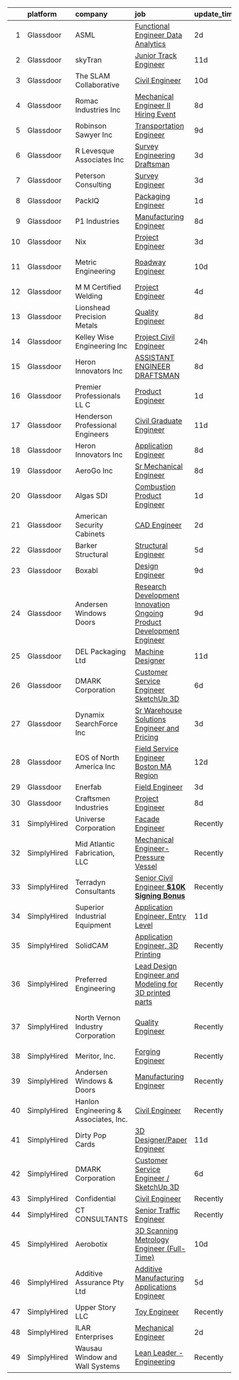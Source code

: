 

|    | platform    | company                               | job                                                                                                                                                                                                                                                                                                                                                                                                                                                                                                                                                                                                                                                                                                                                                                                                                                                                                                                                                                                                                                                                                                                                     | update_time   | location                     |
|---:|:------------|:--------------------------------------|:----------------------------------------------------------------------------------------------------------------------------------------------------------------------------------------------------------------------------------------------------------------------------------------------------------------------------------------------------------------------------------------------------------------------------------------------------------------------------------------------------------------------------------------------------------------------------------------------------------------------------------------------------------------------------------------------------------------------------------------------------------------------------------------------------------------------------------------------------------------------------------------------------------------------------------------------------------------------------------------------------------------------------------------------------------------------------------------------------------------------------------------|:--------------|:-----------------------------|
|  1 | Glassdoor   | ASML                                  | [Functional Engineer   Data Analytics](https://www.glassdoor.com/partner/jobListing.htm?pos=112&ao=1110586&s=58&guid=000001832b5d9a97b30354a0f57b8bd4&src=GD_JOB_AD&t=SR&vt=w&cs=1_750945a6&cb=1662879898752&jobListingId=1008127389021&cpc=77B39AA0EC91EA2F&jrtk=3-0-1gcllr6m7gspp801-1gcllr6mmg4e2800-e33e7340e1be5e98--6NYlbfkN0A_DDXJpBmDjNhNk0SonxKsswszHAivHatKsF66mYTBckqD-QpN2x_EAR4zMlSbJXXjyPFj1kLz1mPJ43cRaB9cTVu8ZiXoOi016cuMFaTWanCj5CN56AOyymz1Uu6DGH8Mz4yFmU908T5MP7Sej-efJjQ3vN1GD9KSfe63zB7WT3VBKzhd9E8pEDoEoDiLRg0Mxaty27xnNQahUeRlxJBAkTrO52z5-ZQgLFmj2oJnRUYT89bQOwccABAtv9FY2rN2QNXanVx6EGe2b-Y9UAtbHMH9MmyylZlw1id8BKsBJtdfH5RCo-_BRme2nwcG_kynCzfMsAMBmnfMVD8vxkqa5vMpAY_pRmoeW94UIBoPKQCai_jgRFec3qNsLcH6mYGXfIv4ZgnXW708YiKT49l90NAkMnX_spSSrI1dvigVmZozuL8B2ScNP1BZxfk-DvgqrSIOfkq5J6WhmnGzd9nhW_KAxuuvfFMMUeC35CHsH50yYrqXsLRKgLB9UOV5hrGIm3uWKleug9TpGwEKMnNk1AI6G-qzL4fX14_9JIIYhHPNRXOtta1KmzuWuFJhrWddA2d4jbfrN7tCphEM-3Kp76FuzstRhZsSJkzwJ4BRAPYAmOYIkp2Fb3Xwllzy9aa2xEKmC8L8qPJK6nJHnOzXlsvDEmY7QwlnqmJ1FW-z8fYlm6wi8j1P)                                                                              | 2d            | San Diego, CA                |
|  2 | Glassdoor   | skyTran                               | [Junior Track Engineer](https://www.glassdoor.com/partner/jobListing.htm?pos=126&ao=1110586&s=58&guid=000001832b5d9a97b30354a0f57b8bd4&src=GD_JOB_AD&t=SR&vt=w&cs=1_b4bd2bd4&cb=1662879898753&jobListingId=1008104200249&cpc=BC94DADD91C18169&jrtk=3-0-1gcllr6m7gspp801-1gcllr6mmg4e2800-893b087d11e3dea6--6NYlbfkN0AZhccrYCUSJlZEde1UnGXnwlG1V9FU8luw-eezWnVYr5cEIZbxF0udh-yhCTVcmUs_xXdux0PKeCa80quye-gO_YcTZdHyrHD0LnBvuY68_45ve2IFju7aVWkrY5Tj_x-l4icu9Y48nG978cFOSzvj4SMBpiAjlQyLni6JgeNMCuKqygaVroiUwgBSlhoP2s0oByvBrI6FKIvrPkeuq2ghPUPTVVlFHVybBKQT3Oc5d8EA5VQVFq9DjxGQ2TBI-b2G_mNOa9xE9n1ywP5tqAfigUzAy_nZXzZG8F2sadz2mL1TUIkQfkXeDxIMzovTleKptyBaoUMzNvHSJK3d0riIKRi1H3g9EPuswSLb1GzENHlY1joS_wMKlLlisQRjB3dkUZnGMElKmrt4Od8zruhqjAoHXxGUEDspKyMRBvwO6Tkwaf2hujo51GmPqvuWqUU%3D)                                                                                                                                                                                                                                                                                                                                               | 11d           | Huntington Beach, CA         |
|  3 | Glassdoor   | The SLAM Collaborative                | [Civil Engineer](https://www.glassdoor.com/partner/jobListing.htm?pos=109&ao=1110586&s=58&guid=000001832b5d9a97b30354a0f57b8bd4&src=GD_JOB_AD&t=SR&vt=w&ea=1&cs=1_9e22f810&cb=1662879898752&jobListingId=1008105890771&cpc=50FE5046FD1DB928&jrtk=3-0-1gcllr6m7gspp801-1gcllr6mmg4e2800-610354c1f4fa0b2b--6NYlbfkN0DdLn5tXN_RiyJSiFodarGZFJKa8s6F6AK0THPBWp05MWFlkDe5FfH8C8ofbMcPMIvTX07gHVXkylm33qpHbb9lasDVzbFQvtWxtopwhG9FPJppMaNeoAEIFtiRbjPmOUZILZ-9UfUpDdviHSMC_UNoMy38zai1f0AWki5BT19moAUvtQMt2X8KrjBCR_HFDXt_v2QQO0PxwihSqBhiHfatHHhjTJvPe7aSJCkn-Dako1Hd2hldm6RzQ8Xf5mXGG7nfj0HDJB90Pv_xQc_t6pAjfke1gjLrWDGPwRHqV5IX9w8oVe6-WlOw7_Qv-_KP-c8gKdQVENiHs_wnPL77dsV4Weom8sZLt3S9MIMzc21I2mvs7GoVhRr8ePGxVE35FK-47xYXfpD7mNB2w_99B2vJtjv4SFHNJJWbgcN9RfTOcUTa2zuoDE-VN_Q4Qr3GdNtmOmtCaY3KkeJCjU-qTydGtrCu7vV0cEZUAq76FhyTPlxqiwaX2pTsgFhOnLwYPoY%3D)                                                                                                                                                                                                                                                                                 | 10d           | Orlando, FL                  |
|  4 | Glassdoor   | Romac Industries  Inc                 | [Mechanical Engineer II Hiring Event](https://www.glassdoor.com/partner/jobListing.htm?pos=108&ao=1110586&s=58&guid=000001832b5d9a97b30354a0f57b8bd4&src=GD_JOB_AD&t=SR&vt=w&cs=1_d3587c86&cb=1662879898751&jobListingId=1008114182111&cpc=95377EAA051A4C90&jrtk=3-0-1gcllr6m7gspp801-1gcllr6mmg4e2800-ce905a588158b2f6--6NYlbfkN0Btxs39KmTzjw_u_hUXcyTcLpNeUj18C2Nw5A7DCW0FWDgognxC0CwP-WXP8pLWQYAVetTLxPEy7nlclhWM_TrPERnnrUBQFZ1Nwg3mx3bOOFp3Iy1SvqgQuaMA34sbCwJdqx3TbX0MzVML-tFd4S-LZwOh1056VL0rtVAjrXyWtw5sGglphubkPTWA4tmzMsLhIkoyTsz1qgU6EPOfcyyNaCaN0yx4qjjF80wNDioGJkLV420f14pkWIThxfeCdrPA9LcYHHxv65p38dQY1HjUcdKlue-aPde1O0NZsh6hU1I6AGd8s5aC2Q5RyCdH1Y36Kjb9aSeP89r-Es-JZgHw76u_FAJl0MjuWOZPzuBgelgPlE2Qv1riuDsl_KALWces9goe6CxkcgaCGheMih2Z_dALPxLp1QZEWdgzxf7QCe5dtO3E81eaWJ-CSoHPIbfGWPVUl12hUKBi6RbS1lQiYF1U-1ppVMIH8db2AONG6r6JxG7nmK5drVdp1Uns_x4Huq7R6mSiaESbgLb0N-exnAi8eVB8343945ENdPp6fUDITZcEYoJDHnLNz-D0LXd0Kt_pZ6IPlyEFtQnRgtsP2BElO37QAOjR_AXgnyec9lWwRDbLieHYyopwZEMPjFOGTjRFlfGuOtHUbvFI1t48_CRdSUWFHEVFkGiZqfXapgpukCHy0eEITLSqNtAlAKoGS7SZ5iAEyWOHptBBtFYrd7EwQt9Q-MnsLWzNsFWMpkb8PP6Nusne39OubS7iYUw%3D) | 8d            | Bothell, WA                  |
|  5 | Glassdoor   | Robinson   Sawyer Inc                 | [Transportation Engineer](https://www.glassdoor.com/partner/jobListing.htm?pos=101&ao=1110586&s=58&guid=000001832b5d9a97b30354a0f57b8bd4&src=GD_JOB_AD&t=SR&vt=w&ea=1&cs=1_f2e236c8&cb=1662879898751&jobListingId=1008111303253&cpc=F273AC118AFFB46B&jrtk=3-0-1gcllr6m7gspp801-1gcllr6mmg4e2800-4e3b1138c8295eec--6NYlbfkN0CKNvdBtBh9SnuMcnkEvhJOJZTsmZHyY3ybnWicrfIHv2OLB09f1P3_pq6-3RgO4IqZ_itOenhhJrunMWmc5BSRnCK2pVF9tt0A0pElD43m3sDvJ_FGjoUPIZUDCw8fOGdqWdxneuSbi4iL1ttNouiW6tVhVtReY5pk3ryFHZSzWGc3NQoGqp9nRKvHL1E9-Bn7xPbE-9HNdkkZigRXqo8EOdFV05ky78MNLP32E7gCyfgRimoLR3iWBYWwfPSwhv8akSfw8LXFFjid8jxhkhyXJmf2reuKrGGKdPcU6rBRAfimNIpe4XpZkUimAURJrZSsvyPORbM5cs4lfieiLy05mnT1wyyWdWWBgvNzGtV5xkNTu8rm7y_jr_rREfmneMTHE-chSqsiPVg7J-t2_vJr9v64O6mZ4fRz6yus-dcxAyGt6NYhf86W6tatVgEdbyoQZSlm13t5OkTH8n46wWZV7qHIz_oHyXpgaoPxrbps1Bzx16MBRtIZ9fo4CJbscG5n8d6BbQGO7S40wgbsLBRZ)                                                                                                                                                                                                                                                      | 9d            | Gastonia, NC                 |
|  6 | Glassdoor   | R  Levesque Associates  Inc           | [Survey Engineering Draftsman](https://www.glassdoor.com/partner/jobListing.htm?pos=129&ao=1110586&s=58&guid=000001832b5d9a97b30354a0f57b8bd4&src=GD_JOB_AD&t=SR&vt=w&ea=1&cs=1_041cb5c1&cb=1662879898754&jobListingId=1008123492497&cpc=CAD87743A14A8386&jrtk=3-0-1gcllr6m7gspp801-1gcllr6mmg4e2800-6331db3d6a5304cf--6NYlbfkN0AtR68e5gWpPxoovZgA7Udo-dcymoK0NpHFMpIgh7LYzxbClzyeCLqvjloDM6yhANERjEXZbU16DiPdXBW-nUcIsxqZkrjUyA6gdqyIiUAyPJeqJt0y8EN2lCI9VluCRO0Jb6ugwNGtblmP-QVwhvHHsqXb_oDDjMnBRfEMEq8yNgstrAUoX2dsWR6EnblqK9r4RRlqNrtI1Zq2wFG_J_682s7lSR5UtL3eCvKPfJr2Ifg6V895TxcGAQV9SYWKRBT7TiigXwX1BJx3XVza7gU1bHKYK6JV_6EvwkE07QQEz6MIOkc0VgmwLzHEUfic9YWQJdOZjogf7tQpKSJvgiod1NABP0gklQO--NhT-Fmkpk1Z_UqoHv87LUInGxIjGs6C4fVk5R-OKq4eGcbSw2HCNYWldoYhACia3DPrvwJj2ozzbfa7E2qjN0kAsZQWzrK8aS9OEC1kamDKR5JYuI3dkDbj_bPnjpy999tsF_-3HpxHGyZE3ZZjuA_wI7WA1_8HOhWmLdrl7g%3D%3D)                                                                                                                                                                                                                                                     | 3d            | Westfield, MA                |
|  7 | Glassdoor   | Peterson Consulting                   | [Survey Engineer](https://www.glassdoor.com/partner/jobListing.htm?pos=106&ao=1110586&s=58&guid=000001832b5d9a97b30354a0f57b8bd4&src=GD_JOB_AD&t=SR&vt=w&ea=1&cs=1_db05da1c&cb=1662879898752&jobListingId=1008123522399&cpc=0F6D4C040643E3E5&jrtk=3-0-1gcllr6m7gspp801-1gcllr6mmg4e2800-7a341853a7d48a30--6NYlbfkN0D4Bp498Y00jV9iWHDpfs0LRoFBNkVSu2-ofFle15sAL9wiVaH3JYCc2yhQvbvN7EmPqfXrVkFuRxenOf5ISJMdOVSOEMgE7ULRPGFyoN6FfsyGXSIVsUZMhT0MbA1uc7yDEWLL4hG3WAVMRIMzm48sl1NzH1EwQ247kthU44Ks44pLGyO_vsmGLcJYaB_dDkvTVZK-wciNfPJrGVpcG0tyFF6luEtvzkhlkzKLTl5HMH-haWuGCqEP7ptBgj_qxmX2O2u4vSlrNLeTuu8XffIVHneaNnQ6dNxJNeLVYRdu2wa_8t0hHU6G7y49Nf3wbAYieYCUhMqncBo605OwVWPhKyPrWJhb-4PTPRMGzwZPVqn1bGveOjHoYjJh-YMhoEvMMydxcgJfthJ_oWj_Cl7T4mqblX3jdZ7w1H8HgM26TrIxgd9B6c1DHnntSg1PoTKZXWAsJTH2Y0VRVMK6y9ZY_KRTol3LIlI_iV2T_9y0uhhIqdtaaL7BzGrJD9Pl6u29QwGrhHrOvLw8axgYgBHF)                                                                                                                                                                                                                                                              | 3d            | Denver, CO                   |
|  8 | Glassdoor   | PackIQ                                | [Packaging Engineer](https://www.glassdoor.com/partner/jobListing.htm?pos=111&ao=1110586&s=58&guid=000001832b5d9a97b30354a0f57b8bd4&src=GD_JOB_AD&t=SR&vt=w&ea=1&cs=1_ccc6f43b&cb=1662879898752&jobListingId=1008128865030&cpc=8DC11E556441A3F3&jrtk=3-0-1gcllr6m7gspp801-1gcllr6mmg4e2800-21df4c9dde101283--6NYlbfkN0BTy4Vq3kUv-8E8fBOrhZt-7WJQYqv7u2ur6JnxlE7nqzcxHKXba3erMveOqKk6OgE4WJS192kyVZ39ZXi0JZ15b-xmaFGTyEaSIt6wuu75jIVarHaZd7NqFveBiyNIJn3xhX_GG__2Ur5PEOTaVOKUkMppJ7HTzbVPU63QVKxeStPFaOBH63xodStuz0WAJpKPCv8l0hg3VRpOUoixtowJw9zQNYEPLOqohxpW5LPVGAY5asF_IlwHSkL5ha2aUhqI-f0WOLiM6UoO5681_oTIUT9k3l86dqUBvmueu_OQcQh3-nqUQ4CncfJv1j8FabiYa13P61lU3sHVDGwf_xfny2QSxv6jqIdeN4VDeCYbSY7xabLUEn57Q4YtbWBJGjiqi1glEyXLbjOJlnTuseHMY5Q0h7KV8dPGVHaZ_PhF9odjSqj-2wyT0T46sgFErRDt-Cl_Xb5aiiEK0jPIkZ2gnf4f_wYGgPdCI5tGtBXBlZ_o4fGGXMe1ncu5_OkWNqIMgTo2XbOlcA%3D%3D)                                                                                                                                                                                                                                                               | 1d            | Ottawa, KS                   |
|  9 | Glassdoor   | P1 Industries                         | [Manufacturing Engineer](https://www.glassdoor.com/partner/jobListing.htm?pos=127&ao=1110586&s=58&guid=000001832b5d9a97b30354a0f57b8bd4&src=GD_JOB_AD&t=SR&vt=w&ea=1&cs=1_7c4f90cc&cb=1662879898754&jobListingId=1008114122180&cpc=CAD87743A14A8386&jrtk=3-0-1gcllr6m7gspp801-1gcllr6mmg4e2800-c1c1d92cc9fdce29--6NYlbfkN0BKgzQyzTF1Q9mOsR1amaS-juVGLjHt5Cdom-gEF9y-xf5pWHmxrPs5RKCp9955Xu4DPzWSUKOvhPALKoDKaaVdGheiNH89MOXGgbGe9oFGG4zygJiNOLj5CC7XDhlESYkKIAlTvisfpCrfoPBvCpgkdiBCGqLoFBrAFa6QFEb6gOib5jMpQvtATi5uF20Nr2I1fnXVrDOIbt_6gaAOctf3e_RelOGg3G3y39m5f3P-bW-jeSgwiddwdkj_4Cpd_hLf9Zse7tbLjc5KRJiZPhT2suJMh8cFI-RnHqeBHNLJpC1hf8nBGf2zFaF1Ncy19wBKfRs2bzkdvknZmA43MfcaBHqS8vBthBxDrZ77fncN_VBMuJOHbtnrmBut5nWY0bhct_6Dt1MuVzJ-9oj17eF8kq4_5UfOC3Rj2zJcNe1o3WqP-bnz5sl8g2l4qPimo6nARPaLy2L4WUeTUG3JzzcY7dOhZceRDiDzr-H8iF4t_mbmte-COGne8PUGT6Pm56MJYmFRQmeONA%3D%3D)                                                                                                                                                                                                                                                           | 8d            | Schenectady, NY              |
| 10 | Glassdoor   | Nix                                   | [Project Engineer](https://www.glassdoor.com/partner/jobListing.htm?pos=113&ao=1110586&s=58&guid=000001832b5d9a97b30354a0f57b8bd4&src=GD_JOB_AD&t=SR&vt=w&ea=1&cs=1_08be33b8&cb=1662879898752&jobListingId=1008123595543&cpc=745E9A7F3953D21D&jrtk=3-0-1gcllr6m7gspp801-1gcllr6mmg4e2800-a6bfbf40e9464a22--6NYlbfkN0DGEf1wvZpjf0BmWAJPOOLZmxk1SfGk8SAElFhdCcpOAmk_ejaU_FB_C7o8mbym5XM6SAaFnvG7qMyRFn6a7puH_0cY0C8zsL32BE9Q9C7gOCESpekIIJGIcdUG0DE5-PDx8yiO5l68bllLura2IoObW0U0TMyzVR6byyyvQMoe1PRQWI8zqGKAskCAbeBmCfngPZ_Lpxpl6fZPYAmG2cqSwDvUO2Deh8UhCPnq5TCE6buK9i4lz1luB0n8i7tdpVQG3xjy63ZKaExXQUrUfqPosa2ERZhLeowwxNcm2ZnKZplFj_SopVn27QtdIZ4sdoYmsO8co9Vta4qc4N53UyjnsVs4ZIcIFkrBP9KCJimXQWrQaAKnsUmWmVZwd-RkseYQkljll-4zJ381w8Gb6YAsjFvI1k8uG6meUh4U7j6M4Gejg-O0-ZpR5t99K0KwVePbUhxv7kF3Rt9gd1t_W3kG3OrvgNCTZijF6QYpkvCmS3UIQWFzpDbzPQvTclSG206jAq3Av7VvqQ%3D%3D)                                                                                                                                                                                                                                                                 | 3d            | Poseyville, IN               |
| 11 | Glassdoor   | Metric Engineering                    | [Roadway Engineer](https://www.glassdoor.com/partner/jobListing.htm?pos=120&ao=1110586&s=58&guid=000001832b5d9a97b30354a0f57b8bd4&src=GD_JOB_AD&t=SR&vt=w&cs=1_1cb5c844&cb=1662879898753&jobListingId=1008106189299&cpc=67C0CCE3C7FCD181&jrtk=3-0-1gcllr6m7gspp801-1gcllr6mmg4e2800-e2ce84e07444d8e1--6NYlbfkN0DidxVwgmOe-ABwagrwZJDiR9WGDyPDKLtKUy7pDlbvGuiyKHG9rDpw4H7T0tuSlPbYFkDo7e_xvWhexbj1wgsHLpNjvbDODKY5v8fbqtKX316z1aAS6Ub5mDtG6z912_pi1XCu2rudYDHuVIVncyAjjzTIEmB_4RDmPcrla74FM4RXBmE3pw3okMip4VKgnVRQs5jncycGkQ0M8KFtFFHWcMNmusfu4HfZg88Xp7CBvnFscpP7lF2Dt0XggTjcYz86-dKTHYZcjbwz6Yoe5a-evcSJxbp7M4d1xnPRNGf_d1jgCGh0My1tZwfLnx0wOjTlLExdRG1yorKoJfsmNpINnCmlAs7iPCH9mbEx4jXQGW23Ks5jOC_Dcf36kuvBcIJA0lVWyFJ3R6asJ3KXxLN9dgIzhomTJQ5Ws0SFifE2ZC3T4mFitJhYNXJn3Kvtq3nS4JCbC0c75dCv16FXLmw36MN0Hp-_foGnkfKcPZZeG5kLaYziqFpNc_FF_CTq2MSynA9eYf66LX_-wygMpGJ0YF-DjtdZc7fqb0Oyg7FVQmMQK2n0RyeTamyn72udZHvQRZloS3q7rg%3D%3D)                                                                                                                                                                                                      | 10d           | Fort Lauderdale, FL          |
| 12 | Glassdoor   | M M Certified Welding                 | [Project Engineer](https://www.glassdoor.com/partner/jobListing.htm?pos=115&ao=1110586&s=58&guid=000001832b5d9a97b30354a0f57b8bd4&src=GD_JOB_AD&t=SR&vt=w&ea=1&cs=1_46474876&cb=1662879898753&jobListingId=1008120762062&cpc=99574EB22BAD061A&jrtk=3-0-1gcllr6m7gspp801-1gcllr6mmg4e2800-52cf88e9a7be5b06--6NYlbfkN0APToHrk7ILONyRglvlT3LJMO76dZGJsKlG8WQjsY8CqzJJDeCOMXQiIHpog7YEmx7rD_J5VrGitLMaYUub4VB3WK_T7qLHmdJWL85n-pku9ZU8dw3PAMD8PzRxnvNRc3DA8iDDz7U4BF8_fahGKHmVGXmVw1U65U5ueIDpamj91I6pCWMcoYt5ZSJveOfQH88a0fTLVTJMtoJ8mKOpXH11c111WX5rjOw7tx-Yh_qKO2oNykXVyr0vqNQNi3a_Y-5Km-vgGr-GrBOTJGAIY0ofuifFohyD4NfDR1NFwM6be1xPlHT64xZBQnBkXytZu4lfzVVTYyOnRGas2QxPmQJhXYe9r8reXyGBCde_UUMpkjZ6whSEG6reKBf_ljdfJC5MzNyJa5HgIg9Qo8QmnaakrOWZqrFW97ufLcAy670end27bbXRmX-zPzvF_-nwfKHhatSfVLU2fV9zn0S59MsajpZQuaWzuFNRXM4RGi6WGtY31j3-pCFa26oj7cTPg8RO_KrcHPXbOA%3D%3D)                                                                                                                                                                                                                                                                 | 4d            | Macedonia, OH                |
| 13 | Glassdoor   | Lionshead Precision Metals            | [Quality Engineer](https://www.glassdoor.com/partner/jobListing.htm?pos=104&ao=1110586&s=58&guid=000001832b5d9a97b30354a0f57b8bd4&src=GD_JOB_AD&t=SR&vt=w&ea=1&cs=1_cd98bffd&cb=1662879898751&jobListingId=1008113631364&cpc=30288E1ACB5D3934&jrtk=3-0-1gcllr6m7gspp801-1gcllr6mmg4e2800-67b0ab4100200562--6NYlbfkN0DxCuHv59Ulfwdka9_0yDRibZVZnh3Pl5mPaL1R6TPGccHo0GUkpZNnzNrsLwSDPxoQ2n18pnbhQgYJB-Rkf4LtcTVi8ZqobdkguH0seeq28Wj4pWCYqDTLXCPeUZtf49y3TJi6OMMBLoNUZRHmgi7NjuQ7Ur4CddfQDrVeGJkVaYMLewZaFj3tz-4E7ohCS2eclTTUxhbJzeFy7kV02ospX0Uv3GwXz-HbCEXTvQKesQK006CPqrZWzH387aMe3ntmu1CrE-6EV0NLwWOSRNWgTDdc1Om2or7CtHdqsdWZ2Wc79Ya6ZeQPSgVMwpkdc9hWuvLlZXDniqkk06Qmf1GFPLMaF0ok9c4xZh31NHQ8j1d_xfmgY1XxUYvJXx8JeUJ40up2eue4vSL2pzF_CL7QLHsPlUFDVntQ4I9bk9IIuWEcHHPEH7O-0BSyyLr02c2pIDqF9N_ydO4SB0ZtQ_ZjPOLaKsqWdYtIjshEGwlg4-U2zbHjeW8CCp0ATCH1LB8Q9YVbLbyZZw%3D%3D)                                                                                                                                                                                                                                                                 | 8d            | Indianapolis, IN             |
| 14 | Glassdoor   | Kelley Wise Engineering Inc           | [Project Civil Engineer](https://www.glassdoor.com/partner/jobListing.htm?pos=118&ao=1110586&s=58&guid=000001832b5d9a97b30354a0f57b8bd4&src=GD_JOB_AD&t=SR&vt=w&ea=1&cs=1_e9da31a4&cb=1662879898753&jobListingId=1008131008632&cpc=88721497BF642DED&jrtk=3-0-1gcllr6m7gspp801-1gcllr6mmg4e2800-9d9b8120ec9af078--6NYlbfkN0DukAwDndutArnS8OT3znlJ-TW2KpK_7rZjO0LfXc6UVK04TvqfNE0ecqJNANYjHHm_RLk4ZfyNtpDXTutBGRV2N_KR3HNr8FExGmbceL4YBMGyavUtPNzRujworlW-MlGftOz75lVlaRErwBvhlPB8xWvgFX4UwcqPfDrEH9eSAFj0gPjmGWAm-ywYow8eo3voRdw7GLc17_EoO7qCZSpV5LU5mzWNiE8GFearWa55vCiJG9xWjE3gTZWJz4W77AgtlvTaki7OD2AztfkILI4pSUZ6Lm4DHO1Nq-loJW6YJZM5-ampEGe7S7Gas7A8rCeiKGpQGYdnKEe2s9uFFjsfPBvxFteFpseo8fcnnwNrhheKFGYDVZ1ZTc08CyQiucH261U6rSwIDi4OJTPnMoysBumMlZn5PK3zF8AGvBLvsqwd-1gLU75bmOxLdXYRVfHxh03NmqWIpw4SVqkyky8j7mgluWSv8bBuWLS_00wGqfEUQsstNVjcmoK-FK6Nj0AEWUn91F5ALA%3D%3D)                                                                                                                                                                                                                                                           | 24h           | Prescott, AZ                 |
| 15 | Glassdoor   | Heron Innovators  Inc                 | [ASSISTANT ENGINEER DRAFTSMAN](https://www.glassdoor.com/partner/jobListing.htm?pos=128&ao=1110586&s=58&guid=000001832b5d9a97b30354a0f57b8bd4&src=GD_JOB_AD&t=SR&vt=w&ea=1&cs=1_b348fab3&cb=1662879898754&jobListingId=1008113980044&cpc=25F7D4ABB6558D0F&jrtk=3-0-1gcllr6m7gspp801-1gcllr6mmg4e2800-01c356c96cd35b44--6NYlbfkN0BKgzQyzTF1Q9mOsR1amaS-juVGLjHt5Cdom-gEF9y-xf5pWHmxrPs5ogrSLybVRu8pGKl_5QjlsvgPkrLoKTuEDW-idLsatA_h6AeLYvE7UiRQs1yFJgNF-RuAz_WcpDh-D43uPm4Vp35EPsbFQ0xyx377iRFoTWe3R2lVLbZ708opHSjzjdWzW_fNiU6HMXRcR_Au9mEV-_TyfHXuJWwf1SzdDgKdv0_hUkOR27UI1kaNhpHAUB5Defya3qf3_XsPwGhZ1S2087ND0cxR5vUQANhCoLpAgUdkGDjahPVky1dJ0Euq4PjpsNeDEzBTVFS4hmIT0GHWuSByy03WL6S0qJp19OX-mkDT3__C_EjsFEIEo_nWQdlEfIRyibHyIPXMGZOcLq9bhNeejAPhOJcUtIf_ukofVK8QCo08FeL1Dp8pbKzpLH-IaFtBD0kCPrO1gVnohscM1tJF7RRlHQbTAmbY9jVwzFDFyempbBuNeUEOyb2WsHyPw43TLxyhM1OBgi2DkmertQ%3D%3D)                                                                                                                                                                                                                                                     | 8d            | Roseville, CA                |
| 16 | Glassdoor   | Premier Professionals  LL C           | [Product Engineer](https://www.glassdoor.com/partner/jobListing.htm?pos=114&ao=1110586&s=58&guid=000001832b5d9a97b30354a0f57b8bd4&src=GD_JOB_AD&t=SR&vt=w&ea=1&cs=1_ce5e4d38&cb=1662879898753&jobListingId=1008129749919&cpc=3AB15119A9A7BAF3&jrtk=3-0-1gcllr6m7gspp801-1gcllr6mmg4e2800-f3cb081829fa3622--6NYlbfkN0A2jR07lBEeDPQy3XpkXX03Lj3JErvvTzWAVZFYozNdTj6UQfj3gxJZyiiuoir2IhyGLk__8nNtW5frkjzCtAz0PzW6pilGBsuD5xh5L6WHKZdwfYgPMpPW7Du5fR1-t1hQ86l2rzq0z9yhhTgmMwFnyo5cabXHza6AJuy8mhkAA0IO7lxEjp-qtOV_9itwNgGMVGbOETMgyERP8t881oRT_WFSrZs4sQze1DgAYk2hI_MrQG0w7OTjWUT0uKTt1Tb9d0TO2dk6cP35blxsd-1bEZBjF-6iUymzut4TEksL5ljs1ZHcAp9G-THILXv4Oea-4-vXx2LaThSGl_U2i8u8L9YunTW66NfcW6F6ZWB4IVaB7tYy0Ow1Wlv4E7rNFDh_ptiGRrIfIPU_Fbw1-Jhi_YfhPqpVPUz7dn2pBbEda1DJvDWhH05MRfO6dUF0BVYYYRixt8uQA7plO6-8lDEEmpb4tCbSpWlC5-53MTiuPHjMbiiIU4J1MZoeePdripSDlYh7dAgOSw%3D%3D)                                                                                                                                                                                                                                                                 | 1d            | Montgomery, AL               |
| 17 | Glassdoor   | Henderson Professional Engineers      | [Civil Graduate Engineer](https://www.glassdoor.com/partner/jobListing.htm?pos=121&ao=1110586&s=58&guid=000001832b5d9a97b30354a0f57b8bd4&src=GD_JOB_AD&t=SR&vt=w&ea=1&cs=1_5032c90a&cb=1662879898753&jobListingId=1008104585385&cpc=23AECDF7FFB9B52F&jrtk=3-0-1gcllr6m7gspp801-1gcllr6mmg4e2800-225594eb0e80d7f4--6NYlbfkN0AO-lx13pzomzdSppJUWL3QXsQT8oyFk4U4LWH8QC50Ctogpds75Wzd5olAHTq_Y-Zt-UhM3SaLCMK3iD2-pdqqot0v9xlcj8UzjZvQpKsOvI8wqbStmNQJwceGuTNW39FNNctbUfeJck05wDT7lRYF5jahF7Wy--D-TJEIGASZmpQ5s-jvndDwabPiq1iLm63wBvJLxfiGURptoL-vMfsDRRRUgpQ7jLYpXIyRHz3QyDZyPsXGlv_W4C9lfIspSdiLjU5CDBmJwFurfw8dHzhXT9bSzGNOvvCiASvDP1I-5jVd62zY75_qn1_z2Y30EmRO_KGGzkgOx1NiKtg5pMhSSIGaUH2JX3gn4eZ3bSflRUMwcs46Cb68bT8NHytiBfuGCKwisuwrI8mEJ6FuXcGg58hxfZIkUAii1XKsg9_kYCnXCeMOa1UwJ2s65GVUMnOhwJ_UEjY4zimtVcbQfRVGcYjTtVMw0jRysWYCvR05GcEWc13bDQeZmuzQmQcxos0QoMXgykB3Cw%3D%3D)                                                                                                                                                                                                                                                          | 11d           | Round Rock, TX               |
| 18 | Glassdoor   | Heron Innovators  Inc                 | [Application Engineer](https://www.glassdoor.com/partner/jobListing.htm?pos=103&ao=1110586&s=58&guid=000001832b5d9a97b30354a0f57b8bd4&src=GD_JOB_AD&t=SR&vt=w&ea=1&cs=1_a2965cf2&cb=1662879898751&jobListingId=1008113992068&cpc=321E86A25C2152A9&jrtk=3-0-1gcllr6m7gspp801-1gcllr6mmg4e2800-e9e77f246eb5891b--6NYlbfkN0BKgzQyzTF1Q9mOsR1amaS-juVGLjHt5Cdom-gEF9y-xf5pWHmxrPs5nl6g8xVUysWKTUcYJHStGJTij7roUA_bnzek46hWinjAemP_wIaT3E44mWmGJvy-RKIMgK2-SpjITRCg1T6bNRETCZNlmezXQh-7M3oyLF0PHbTQdBz83byHK-8JqfDxlpq3F5aNEuBZjw_c7K9K1DSTc9LgZWf3gNEOXpJ7zcLRMDFI-j_X4m1TIWs1TebFPdQyzcJwXH9Z0nbjJI843H_p34A67UYv7UowFj9LfBy1-5G6WiW-1vjmEayx0ZbsDXuuQri4KGhpV6XKFIhDoPSaxQlgfEORr7K0mQ0XANBTV_FWASjSilXDGRyKmH0VFVx37YVEos9oj2rLzej0VDVyw0AHVsBPg2avE3Lp7Frynf8KTkyNJIJQCV0XbuWr0Cy9KDrNc9lk28dl8RW-S39oBdrLRClNgo-qcZVQzm9eUTspK2h_Um6eFWWG1LyKSBmu6IPCk2CD1uZhC9GMUA%3D%3D)                                                                                                                                                                                                                                                             | 8d            | Roseville, CA                |
| 19 | Glassdoor   | AeroGo Inc                            | [Sr  Mechanical Engineer](https://www.glassdoor.com/partner/jobListing.htm?pos=130&ao=1110586&s=58&guid=000001832b5d9a97b30354a0f57b8bd4&src=GD_JOB_AD&t=SR&vt=w&ea=1&cs=1_ab30c246&cb=1662879898754&jobListingId=1008114676174&cpc=18E4F2D8CCA3E56E&jrtk=3-0-1gcllr6m7gspp801-1gcllr6mmg4e2800-8392737b6824cb7d--6NYlbfkN0C1fA-8UptdMvajEq_Qb0mTbGQQi-os9y03OEzptLi5OGn7naPkNQLbpvXlwNJBWySBA6t9oAGND9TkYAanOJKNG8ug9XmvSAIoR91xlpeCnovy8jtcl8oepfie37IBJ-KXpFuc5VeSPgiI4UZcuQ4olF_SwMmt-DJwkiaoiVT8mPQwYo2iqltV9phuCRHEZnyYnXpsA9yu7fMjKsVIhSgCuqHVG9xi8NDi8Hz4q7JR-8wOXiNmOomg_8gB5Bgqm7ONI5zU70aWEaSOVzH8pmbHii5DjsDKHyx75E9WovDo1qIQqRhi7mzPpcj1ga0KflRYObDimeHqAh5H37KF25KJt9fxH0TovDqVT9a4_LwBizUnlWnyE8ic9Of4ysc-qNB79iP9-W-TVmHhLAeVvI4L0cBrLigSaMTodTE-6wQ7-nLUYIGY4uxrlbcmUEGUK-oz1mTOOM-CcxAz2YaPEcBFBH3NgnrepUIQxkmL0VK4E_6sCu1dANXWHN6C1ar-jdpD947lIc7ePw%3D%3D)                                                                                                                                                                                                                                                          | 8d            | Seattle, WA                  |
| 20 | Glassdoor   | Algas SDI                             | [Combustion Product Engineer](https://www.glassdoor.com/partner/jobListing.htm?pos=116&ao=1110586&s=58&guid=000001832b5d9a97b30354a0f57b8bd4&src=GD_JOB_AD&t=SR&vt=w&ea=1&cs=1_40c23846&cb=1662879898753&jobListingId=1008128960219&cpc=DE767B9BB8D1421E&jrtk=3-0-1gcllr6m7gspp801-1gcllr6mmg4e2800-ca990e495022b119--6NYlbfkN0D788tVLZnHYB2JKTLmCXo4PydfvtZKcdbYx6lxKaz3ItHoPq3a-80Qn-zGHqwzc9_m0Uh4iLvFmm7xImc2_O2v02YqU2Z5zjdT1K6S2ai_m4VjST36Lqmyqjxb4C5TcgjI3upFRp-Jr3ESBgyJ6tXosOtLT5UxaFHe3OpGu4KcrsyRZqsYNwOcH-_j6rfvSik7Vaow0t5Nw7GRwV2pumMQvROQF5wJWXsgZuiaKDKmF9FHi1NL4lFC-HTd77j7GPu2T1KIowUZrYuu3BP3WPnLGaL_8GPSykQIOe5CwrlD2iH8H5mae7IZR23DEMvDChASva3buOgxEfhn4j0IkZjSTFBB0RT0e6Htc98QVGBUDFg6PnJTsmqZfViQUVYmVvJHo6rzPnF2scVqReodeoPB7GRyDuVFIt4vDvJwBVwpJdROiS7E1rg7FO0S9O5k-mIjpiu3VE9xT-EFCLCu9Oq-_y0LZUm6I6zVtsxiHIT2HRXvolkKqEjmdRhxe1E1eC7AV2UuxpLnRw%3D%3D)                                                                                                                                                                                                                                                      | 1d            | Kent, WA                     |
| 21 | Glassdoor   | American Security Cabinets            | [CAD Engineer](https://www.glassdoor.com/partner/jobListing.htm?pos=107&ao=1110586&s=58&guid=000001832b5d9a97b30354a0f57b8bd4&src=GD_JOB_AD&t=SR&vt=w&ea=1&cs=1_2d11e955&cb=1662879898752&jobListingId=1008126787427&cpc=1A630E1588F35285&jrtk=3-0-1gcllr6m7gspp801-1gcllr6mmg4e2800-85f913e3a041ecd6--6NYlbfkN0CeTPUL6ZrAYyTqUx97Ea3-YP8IX_gE26JEHIqx518hJXqvmKmMqCFY0Ai5ks4qRMEq2jfyd8PX6JjkWrSVLHt_8tSGOmChJp33w8HYyKVzq46l-qnrHJnPmBtyUKFcheW8GoTDOW4l6iEmHYRQWCQIKv1C7BydWAfyC3NPTqGe2LuE4KyH-wDCewW80_L_6-EfKj14yxVGsOK0Z1JQjuYyN7ixLQMz9tF42UPj0bgeJXkjWAUI4pNJC0ggNBPSZitMQVAWjf_ffSfNfiAPG1QZXS3R0CQiMjTMZJ5uKoOAScqIbDEB6_ZAi5CAqAXLsW18t0HpWtQV5r4Tf8VxpWXrn5WcW1RTjNVGnqXv6cxSeCV4Anr-6nvQ0RlLvWPgYbmtCQIORKpqfXISqLqKLl3_XL---7OvpPqJ_DH4olsLCp4qgJz7NX8-ozxCDAoIBeJAcTctTrS8RAHrdLw58knejtDcXMmqS8GBWqbJnTVA81RxLtXFhN7ezqPpGDScS-s%3D)                                                                                                                                                                                                                                                                                   | 2d            | Sauk Rapids, MN              |
| 22 | Glassdoor   | Barker Structural                     | [Structural Engineer](https://www.glassdoor.com/partner/jobListing.htm?pos=105&ao=1110586&s=58&guid=000001832b5d9a97b30354a0f57b8bd4&src=GD_JOB_AD&t=SR&vt=w&ea=1&cs=1_d05c824b&cb=1662879898751&jobListingId=1008119102539&cpc=A109D113F8ABA9D3&jrtk=3-0-1gcllr6m7gspp801-1gcllr6mmg4e2800-15196b51801d94a0--6NYlbfkN0BTT1lo8Jwdy_hu5PBsWOg-OgEs4ry3bvHurgSPaoaOHA92D-wk94bERqeQdyu7E07LbdsfIPaw4Oe8KfIyLkJigacLaRZgIkAHFxpuF5BHItUUS2C9L4qgNveZFGN1IvwVGH4LatPIl2xmYOW79rRLXqBtxWe_-QLZzUlJqKKYCSMx0_hvZ3kUqbmHsQxSxSGSo0_7Ggx5jRksJC3Q9CDi0MlEFf-kbjxCvoDgBGcz7GZHpQJB0cONQQ43jv5vv0OiK4n0neBLUlYTWnPz04nxqxC8hT2mvYKhEC-Gnwhc_Uk-JCCEL4mdfTe1z1T8AS1LAdufIDAbfFh4OllWB0l0Qm4Jc-mLB_EdmPDt8JXS6O5CfZ-fczk0E3dhXvgjycoss8DqDNGqprsxZnTjAU9-CJ069mlAR6U2CJdtIqd3NIIA7oM1FK-oDFb6wLKv6wAzjaHNXOby5Bhb-JxSbIPZY8qyxKI99baJPSYp4hYe-YHJ1ccxu2lFpYGZLUQg1i6EvJI_yjDl2Q%3D%3D)                                                                                                                                                                                                                                                              | 5d            | Las Vegas, NV                |
| 23 | Glassdoor   | Boxabl                                | [Design Engineer](https://www.glassdoor.com/partner/jobListing.htm?pos=102&ao=1110586&s=58&guid=000001832b5d9a97b30354a0f57b8bd4&src=GD_JOB_AD&t=SR&vt=w&cs=1_7b6b884b&cb=1662879898751&jobListingId=1008111263067&cpc=2EF6D2906DCBB2A0&jrtk=3-0-1gcllr6m7gspp801-1gcllr6mmg4e2800-f92f66bdcc716501--6NYlbfkN0AZdaSuYPnCWRk5apRml9oqaQCY6p5qKbmOsixDGSNuWd34-dYAt4lbiu5Tu6-oNSUdoljleHAc6KIoY7tHEZOlGE7_Osuc5RzByGMY3M9hVvkTX86XHUqKYWJc277TO93LkNdl5PImRiZLX3QoB01HojER6bJCoylRYQ34g-sdX1RUmCjL0KGWQPOttVWQs8m-th0cNxHy4auoVrfggb6xaL5wVLu_LZaLIewTYjtmhREDnHTnlyB9Sr_1SJP-FV5T3RZ_dyHdWy4h6_y8RYjsGiirA3c3O3e31knWvHTxg4zB7GXAJZVKoEpXQymXT3mDYyHU_Jju4mpbl_7LfEZjMvCyOC9ZATFg4aeEjsrCGy2dc-t0lYxR5ReEPL-plnks-26JsZ1Pa8KbJ7ioYI4Zyhl-725Pk8RnRxZMwyFO0QM-fAUPHSHWBNo7reR6wcwdKV9xN88aZQCWzQz5FK6PZsr_zVRFcq1lrj077zuOINhJY47ASSjib6m5G8xbobb5cNoV0ByO_xKkr767tC3bNaLavOtN7oU%3D)                                                                                                                                                                                                                                                     | 9d            | Las Vegas, NV                |
| 24 | Glassdoor   | Andersen Windows   Doors              | [Research Development   Innovation Ongoing Product Development Engineer](https://www.glassdoor.com/partner/jobListing.htm?pos=125&ao=1110586&s=58&guid=000001832b5d9a97b30354a0f57b8bd4&src=GD_JOB_AD&t=SR&vt=w&ea=1&cs=1_3cede5f8&cb=1662879898754&jobListingId=1008112068236&cpc=496C5EE6B32F83EE&jrtk=3-0-1gcllr6m7gspp801-1gcllr6mmg4e2800-761bfdbe8a4ac997--6NYlbfkN0D5EoDI19pzLD_ZoAvoqM1-O9qeTV9KvYbDAr1-bMzVcUrRYlcR_7EvahRLAFdw8odUIdGHCYanlpRRhuMae1rOjCTzfpFK3qaWhYAezpSuUcxlQfl3Uw8dUqCONDWx1ZKQB23nkz9vXhktaKI_-51iKIeneGdM133299C8qiBouzL7LsjjcQXXbJPC9WDgjsAu0SSn1IvH-J-gj4PYhIdH3qYflqqGBlPRDVH4zOT21JricHaP655h4cKbyqqLi3sc_OLMZ34O_s7HsDG7wCedb0ViZjNAR6HXEFPpe4NReRWeknta4u7DnZB_sV37QImXT3C9WpXmKhW0Tx55f1AgNIpj4gM0lzDgW9GI6fUXSLeNYcto7lCQB0_vkgIOQgk0n0oAJafpvZE_VaAwivkgK3MKD8N7Olt4lBa3lNmw3T_yMBHLTyAIvtNQKZv1UYJIMo5vdKeUbPybYAhTNHhJ_Ajo9wcEQbUZAgbX0UFb0R9QWfcH7FkWX0sUZWhUf0WN3QwGKkr1NQTOgoaQU2Ah6Xjnf5oq5yo0Hu_QY5Sw9FAF9kUaHooqCE7D35DuS1EVp9eEIm-ENw%3D%3D)                                                                                                                                           | 9d            | Cottage Grove, MN            |
| 25 | Glassdoor   | DEL Packaging  Ltd                    | [Machine Designer](https://www.glassdoor.com/partner/jobListing.htm?pos=117&ao=1110586&s=58&guid=000001832b5d9a97b30354a0f57b8bd4&src=GD_JOB_AD&t=SR&vt=w&ea=1&cs=1_1d6fad09&cb=1662879898753&jobListingId=1008104116930&cpc=768CFBF58AF7B31D&jrtk=3-0-1gcllr6m7gspp801-1gcllr6mmg4e2800-2a41ac738c81e79e--6NYlbfkN0Dx3r3E47sSe5bB3PIy1uzBZvlB7xy2NhfhZMlxQTsxrNa0Ra0TjSXstJlojzTgMLRm48gO7J_5oLHNGUtXAdt16s-9LVDijXkgUON-jhT_CI61daf45m93QY5PvXbI2hM7UfFjAJBRhvUHQ3nus6bN7y0ci8oQ0yS0MTwiXEkcxmKT7JK_7jWQ2YWNpxspJRdtmI2MfbFeeXzJFOHDK1JrWfIciFQ6tXrlXB7XanpGQQYix_GMWHRY8hL0WuJgrPkzOxEtXIxvcAjFLh1kYY2dkWwQQtg4ssTGxPC3fFwqeF3ieV406SOrYGxamQicXMgyJ0o5cXrew7N55ENrXA7E2K4AXVozDoqqD0pFwX1bjTl4ZC070zrmoeIfWA-w_s8cLZSel6b5IbUt4qo0DzNiN0MYgFc5Uh7Seu6hNpV_zdXdMSWhzhNR71xPD8eIu99G8xHmfAxWMoblXpGc1gmr5QX67JMl8ShCrpxMqx8YxLNgzwLyds3ekKQs8XvRSKk%3D)                                                                                                                                                                                                                                                                               | 11d           | Cypress, TX                  |
| 26 | Glassdoor   | DMARK Corporation                     | [Customer Service Engineer   SketchUp 3D](https://www.glassdoor.com/partner/jobListing.htm?pos=122&ao=1110586&s=58&guid=000001832b5d9a97b30354a0f57b8bd4&src=GD_JOB_AD&t=SR&vt=w&ea=1&cs=1_6b156dee&cb=1662879898753&jobListingId=1008116256131&cpc=009A9C8147DF705D&jrtk=3-0-1gcllr6m7gspp801-1gcllr6mmg4e2800-599f57cf6a77f9e0--6NYlbfkN0Crf9bLCfdz7aXL8Ph8sliMKAzAcwcvrE_lUqKpoAeaIsdn2hw1vZSdFf6lwCbLn0PZYufNnvSAaxcuNu0_4aSiclKFWzXJGOn1bddCVaXm1iViiOGX99_RtWvR18QswN8zI8pP8D_Ko8qgJpMSwu2HHqsrVUsMTBiKopf0zCwlk7INo7IrNN2eRK3zS_fV7c9C9X-cuHl-thmwAKq4cupF216oyIURFjDDYwEd1Dh_pU000q-fHNgq-maHym-FfZi2n2VEfi-YY2X-jfCUJhS77TiE_jw3uOi9D_z3_hU5p87KOaTxPfWYjXnJg8dsfTCFMm6ZlDkYgzDI-hOTXYITdmq8en11q7etgRUDVKFTv27EbGIXSKvOWPDFGkR0JGjbnJviXiNqMjr5srIeh0hnCeu0i4IIYM5jkx3ZpZwUiSEQp-5SICo2Er33F9av1gP1r9uT_YUfLjYjwFXYCNzPiceDYlD8d_Cp8MEPXEiDqkByTMCWw2eED8tZ7iyvNypk4kU6grtoceU2CCJGkLIP)                                                                                                                                                                                                                                      | 6d            | Los Alamitos, CA             |
| 27 | Glassdoor   | Dynamix SearchForce  Inc              | [Sr Warehouse Solutions Engineer and Pricing](https://www.glassdoor.com/partner/jobListing.htm?pos=123&ao=1110586&s=58&guid=000001832b5d9a97b30354a0f57b8bd4&src=GD_JOB_AD&t=SR&vt=w&ea=1&cs=1_20b37cea&cb=1662879898754&jobListingId=1008123398892&cpc=4290530157F20621&jrtk=3-0-1gcllr6m7gspp801-1gcllr6mmg4e2800-66dff2b1475dae76--6NYlbfkN0CdtevqtViZ_nFN0t1sfhc0tsaTQ2oc2IiUBqs8vNA0GQNPJxH6QQxUSPbhPXI8Io-OeOnV64DDOOUhYIhttoGuNfqjwEsYhPZdNCQTQdAy1RWfmkPJeS2ry1L7Um_TBuipDOcBV7BO8DRypiHf1CTCyqoL7k970pUGdc18ONCl2VsrveZYxd9K6pyXaVYR7UhD12TqEGr8J8eRK1jQzwSFk91IGKhKkwXkGOhGxJKJSE6XX4FuQ1IvFsYmVus6YYg8KGbInjR_VBkMclGCiipnS_lTfD5mv-L3ldwjVQTd9EGO0VyvxShCF07ZDfIE8-QNLGXMVq0weNlshq1sJ4Ng5TVj1-m6arWGO-SJWKvmFMRo7tU8WEKv7rWSJq2WRgIBpPjj-cfi5MifmdMCgJw5EUs0_P7dZLbim90imFwb5rgAtq61kF1hBHU4xrDTEyJogRuFMCTCQ4BAPDCM1tLE1USjEVwj4gWkYmCLKmbrXyGtQLpTb66ROSGCMVyQF8w4RNOKFzSXJOB1yfzLZ5rx)                                                                                                                                                                                                                                  | 3d            | Atlanta, GA                  |
| 28 | Glassdoor   | EOS of North America  Inc             | [Field Service Engineer   Boston  MA Region](https://www.glassdoor.com/partner/jobListing.htm?pos=110&ao=1110586&s=58&guid=000001832b5d9a97b30354a0f57b8bd4&src=GD_JOB_AD&t=SR&vt=w&ea=1&cs=1_1d6d574d&cb=1662879898752&jobListingId=1008101398487&cpc=25D0E0A210E6AA1A&jrtk=3-0-1gcllr6m7gspp801-1gcllr6mmg4e2800-48643171d857dbe3--6NYlbfkN0AFQx8u9RhIzeVWvLZxJGU2Lc9cM7VRdrn97ECttQcyzcEYwhDi5hWntI5kC56Q1zdYd7CwkqzRAFu9j3Ail0-BOzdYLEpEZyP4A_sGcSegCykhhLt5Tw3WAhb5FroWcvZkSNPBXj7nBNFzTXQfKxKTvjlacV4kndq9P86ReEw4j2kH3BMWFikje_5ari4lzDf78CGQjyOWjvVSPhhwL_nOVQdPy-HCWX9rdPnIafxWN33T2xC0zY5w-fL4JvEfmeOy6xu0_JMKVtSPxzTKaQbjFAzGtKZwKQ3vqFhQ5cbDHly4srXjpgq10fxHV-JLeYgwMeiXskAdBjADqZXpRElg98ma1kLRvne8jAbVaUiRWp9JZQSp_WEI0P3D9m9492mFeuZpZPGgKCtoTl3twoagVj6eUioqNc4aXW1bI4i4SrHQ1BIPu0vEUNq9BKRLeqD_5cGhmgRC38uBS1EmB1zYjqYt5Rk4a58thYUtLdocJTGvXAvqT6ESCH9yZQ3f9xtsxWUIhq6HTxYofw15eYJEJMYQFhZvyOA%3D)                                                                                                                                                                                                                     | 12d           | Boston, MA                   |
| 29 | Glassdoor   | Enerfab                               | [Field Engineer](https://www.glassdoor.com/partner/jobListing.htm?pos=124&ao=1110586&s=58&guid=000001832b5d9a97b30354a0f57b8bd4&src=GD_JOB_AD&t=SR&vt=w&ea=1&cs=1_5360c975&cb=1662879898754&jobListingId=1008124054584&cpc=619322B613A5457C&jrtk=3-0-1gcllr6m7gspp801-1gcllr6mmg4e2800-0dc00334dd848876--6NYlbfkN0BHIfC1zsKGIu0R3teaIu8liT7fbRNLaQeDQfcPJweUKxynNxS1I3QAPqFON3xUEM18YhrhaOgz_QaQ2wUQF9Hf3-0WUu0p0T7urOV6vqNNFLyHOr0ChppJoVHrib4xuMNX0F8uvNRPPYdxafK5BMOsKRYY1wwC7apqZlbFHiW5qepm9hLVrgc_lUbkdQgAEqM8NfJXJ-_GLmoWnA4Ig4vXXMRacNfq9g1znVwUQwMS39mxMJdKOXuP5-Svqv62gJkCP5nss4wk93y4iEX-Xv_ybFVt2A1vk2y61fYCDrzQHeOmNj3sIOcf2AVeDzu3K5dQzWUOUX8Q0pbotQ-wOy-4VPid7kooicU8I1pF3PJtrzxytl2Mv188zydejMCUPJq2I7odFTb7LCvLcMf7w69YYC5U8f7i-jLm3AXg2py6eUuGsEtHB5PLjVm780JoAlV2QrrdznjoRXjckWu7FnNUldkf6eN1udYBZIEsCSA_gkCq2WoMXH2H-27tTO8Jp2Q6BzSvA8egpQ%3D%3D)                                                                                                                                                                                                                                                                   | 3d            | Glendale, KY                 |
| 30 | Glassdoor   | Craftsmen Industries                  | [Project Engineer](https://www.glassdoor.com/partner/jobListing.htm?pos=119&ao=1110586&s=58&guid=000001832b5d9a97b30354a0f57b8bd4&src=GD_JOB_AD&t=SR&vt=w&ea=1&cs=1_7c3bf9d8&cb=1662879898753&jobListingId=1008114581061&cpc=D919EBD7A83E03AD&jrtk=3-0-1gcllr6m7gspp801-1gcllr6mmg4e2800-fb6e024bbb35d1e9--6NYlbfkN0BIJj2VCSitnvuxkigCFiEcyKsnG5AwgYWzuQUXUA2CzSTKjUTwSy5rC9wAp6c5HV7zkfK4FdpCh8D1l9_XI-q3Lkz4E5DM6lY9WlXcmYI9Ad_k0jg2j6T6qVDT1FbQZvVZSKKwZgJK5G67kMmrbbahIMZOPwo1HVswcjSbW8RVW-NFrwvqP_TZPRSc7WYU8dVznQILKrNxKlxDU4IAIDyHe4KWwHzxiOTQLR4FNMhH2jwAhjazJGzRIOSYZLJSjyp5CRF0tQ7z0vOb5k1mtXmYff1OJ4cYPuWGtuUItdaVGOWVhHbU84WBKlaIvWeXcIEqHyoltkbyeg0nRCsTBTFs8J-BYn7-9o_BcDxYd4z2QeYw8DFyo09Sa6PygLsBl2PNB3SHbZszdmxMcro8dUKWJt8jThJ2xqLaf-dd_uioTqyTvtutp-SY-zHU5WcSUd1u8AxksbWqI51Mz-Kh-5LYlkDXqffFa75rfZeaxfEw8xJR_3Ba_Rr3i5YxEZmMs12KAvAgUd6eDkZL4iUmcl9qFLMToWTA-U-33Vlj2-9dk_4JTQ5d_g6erZXv3hDftY4%3D)                                                                                                                                                                                                               | 8d            | Saint Charles, MO            |
| 31 | SimplyHired | Universe Corporation                  | [Facade Engineer](https://www.simplyhired.com/job/ClzruATpfdVctiJFWEkn1hUPOWVQN4XFlKY5kus2nR4jESyxSd70LQ?q=3d+engineer)                                                                                                                                                                                                                                                                                                                                                                                                                                                                                                                                                                                                                                                                                                                                                                                                                                                                                                                                                                                                                 | Recently      | Bridgeton, MO                |
| 32 | SimplyHired | Mid Atlantic Fabrication, LLC         | [Mechanical Engineer-Pressure Vessel](https://www.simplyhired.com/job/aw5W7HkqiEO9IzGuSms-q-Xj5Dnim43d-0wYtVninuna-gV75bqdWw?q=3d+engineer)                                                                                                                                                                                                                                                                                                                                                                                                                                                                                                                                                                                                                                                                                                                                                                                                                                                                                                                                                                                             | Recently      | Washington, PA               |
| 33 | SimplyHired | Terradyn Consultants                  | [Senior Civil Engineer **$10K Signing Bonus**](https://www.simplyhired.com/job/U5W2GarLkFxDHnxWCMxgqWf-AMdos7VbOqImFcTnoTXQFUiYs-z_kw?q=3d+engineer)                                                                                                                                                                                                                                                                                                                                                                                                                                                                                                                                                                                                                                                                                                                                                                                                                                                                                                                                                                                    | Recently      | Portland, ME                 |
| 34 | SimplyHired | Superior Industrial Equipment         | [Application Engineer, Entry Level](https://www.simplyhired.com/job/4HUxacLWukX8Vz-owoe6G15SuYissJ5PuZ8gj6iS5kk8sSaJnKFpmw?q=3d+engineer)                                                                                                                                                                                                                                                                                                                                                                                                                                                                                                                                                                                                                                                                                                                                                                                                                                                                                                                                                                                               | 11d           | Sycamore, IL                 |
| 35 | SimplyHired | SolidCAM                              | [Application Engineer, 3D Printing](https://www.simplyhired.com/job/1sq-zIpaMnmSxJV-e1RW9NqJMTP_zQuIvmQf7RDGNn8S5idRyacz-g?q=3d+engineer)                                                                                                                                                                                                                                                                                                                                                                                                                                                                                                                                                                                                                                                                                                                                                                                                                                                                                                                                                                                               | Recently      | Newtown, PA                  |
| 36 | SimplyHired | Preferred Engineering                 | [Lead Design Engineer and Modeling for 3D printed parts](https://www.simplyhired.com/job/FFc6abGH8cm8tYQz0AEBZWknCkN1kcVlzCruGf5qVCNq36g60DbFDw?q=3d+engineer)                                                                                                                                                                                                                                                                                                                                                                                                                                                                                                                                                                                                                                                                                                                                                                                                                                                                                                                                                                          | Recently      | Rochester, MI                |
| 37 | SimplyHired | North Vernon Industry Corporation     | [Quality Engineer](https://www.simplyhired.com/job/CB3JtzWjg-qt4rCTMxIxkdDJTXhthpdT-BiSy8fwu9asqxiMlZsc-w?q=3d+engineer)                                                                                                                                                                                                                                                                                                                                                                                                                                                                                                                                                                                                                                                                                                                                                                                                                                                                                                                                                                                                                | Recently      | North Vernon, IN +1 location |
| 38 | SimplyHired | Meritor, Inc.                         | [Forging Engineer](https://www.simplyhired.com/job/wXVtRsJ-fsCVz68x2r2hwNEOgt16_yQ9oY0U7IyZnZdpZZvkWlJCnA?q=3d+engineer)                                                                                                                                                                                                                                                                                                                                                                                                                                                                                                                                                                                                                                                                                                                                                                                                                                                                                                                                                                                                                | Recently      | Morristown, TN               |
| 39 | SimplyHired | Andersen Windows & Doors              | [Manufacturing Engineer](https://www.simplyhired.com/job/wthUx2JQQJa_4UBNuxydTmTUMNk-TsH4eVmw2H36wLRRjZPy2bHAPg?q=3d+engineer)                                                                                                                                                                                                                                                                                                                                                                                                                                                                                                                                                                                                                                                                                                                                                                                                                                                                                                                                                                                                          | Recently      | Garland, TX +1 location      |
| 40 | SimplyHired | Hanlon Engineering & Associates, Inc. | [Civil Engineer](https://www.simplyhired.com/job/pf0NGdcuCHI2EChgWh3dn0BPCpcSZ-v6WUySU7m_ajusizWcUG_7bw?q=3d+engineer)                                                                                                                                                                                                                                                                                                                                                                                                                                                                                                                                                                                                                                                                                                                                                                                                                                                                                                                                                                                                                  | Recently      | Tucson, AZ                   |
| 41 | SimplyHired | Dirty Pop Cards                       | [3D Designer/Paper Engineer](https://www.simplyhired.com/job/J3uhFeoM3kKG7356941Nt-I1g1hOAR5IUY5BhQ3mbthtBWFZx4LsgA?q=3d+engineer)                                                                                                                                                                                                                                                                                                                                                                                                                                                                                                                                                                                                                                                                                                                                                                                                                                                                                                                                                                                                      | 11d           | Remote                       |
| 42 | SimplyHired | DMARK Corporation                     | [Customer Service Engineer / SketchUp 3D](https://www.simplyhired.com/job/qsGpLmoWJTwkvL-w5a-eEcH_8I3_2gyjpOjqtwY3QBrqYlc_KJlYpw?q=3d+engineer)                                                                                                                                                                                                                                                                                                                                                                                                                                                                                                                                                                                                                                                                                                                                                                                                                                                                                                                                                                                         | 6d            | Los Alamitos, CA             |
| 43 | SimplyHired | Confidential                          | [Civil Engineer](https://www.simplyhired.com/job/SYsAsToZGRjluGx8mQ6xn5Wvv-VmOEJDXB_L0GZPJm0RqFDwTTZYQA?q=3d+engineer)                                                                                                                                                                                                                                                                                                                                                                                                                                                                                                                                                                                                                                                                                                                                                                                                                                                                                                                                                                                                                  | Recently      | Marietta, GA                 |
| 44 | SimplyHired | CT CONSULTANTS                        | [Senior Traffic Engineer](https://www.simplyhired.com/job/1Ajg2uAYzldB4aUY30k8id8XFviEUHVC-l7Uj0axU8thSACcTGu1Mg?q=3d+engineer)                                                                                                                                                                                                                                                                                                                                                                                                                                                                                                                                                                                                                                                                                                                                                                                                                                                                                                                                                                                                         | Recently      | Mentor, OH                   |
| 45 | SimplyHired | Aerobotix                             | [3D Scanning Metrology Engineer (Full-Time)](https://www.simplyhired.com/job/7Pt37JdY1f0UZgBocA49MF_xpu8tugWH5CClosDlesctrl4xVkXVtg?q=3d+engineer)                                                                                                                                                                                                                                                                                                                                                                                                                                                                                                                                                                                                                                                                                                                                                                                                                                                                                                                                                                                      | 10d           | Huntsville, AL               |
| 46 | SimplyHired | Additive Assurance Pty Ltd            | [Additive Manufacturing Applications Engineer](https://www.simplyhired.com/job/n2s_rb7TaD0eu0IuKFevWBH77EFacNniVvulNVwV0gp9cX3x1R4I5Q?q=3d+engineer)                                                                                                                                                                                                                                                                                                                                                                                                                                                                                                                                                                                                                                                                                                                                                                                                                                                                                                                                                                                    | 5d            | Remote                       |
| 47 | SimplyHired | Upper Story LLC                       | [Toy Engineer](https://www.simplyhired.com/job/PrF0MNOjdNl9o8i3IQDE82cp1bxWxLlTrSV1YRYOOgpPFG5hvOMYXw?q=3d+engineer)                                                                                                                                                                                                                                                                                                                                                                                                                                                                                                                                                                                                                                                                                                                                                                                                                                                                                                                                                                                                                    | Recently      | Saint Paul, MN               |
| 48 | SimplyHired | ILAR Enterprises                      | [Mechanical Engineer](https://www.simplyhired.com/job/uc4Q8CQIAlHMbBp3iCU5V_ZT-LanzE82AL5-1xFPr2_nSPa_YNwauQ?q=3d+engineer)                                                                                                                                                                                                                                                                                                                                                                                                                                                                                                                                                                                                                                                                                                                                                                                                                                                                                                                                                                                                             | 2d            | Remote                       |
| 49 | SimplyHired | Wausau Window and Wall Systems        | [Lean Leader - Engineering](https://www.simplyhired.com/job/3I_ZMLdzL-7PnlUrHZAO7GUe-PKP4MiJi59C232CcQ7QnvvW8zu7pQ?q=3d+engineer)                                                                                                                                                                                                                                                                                                                                                                                                                                                                                                                                                                                                                                                                                                                                                                                                                                                                                                                                                                                                       | Recently      | Wausau, WI                   |